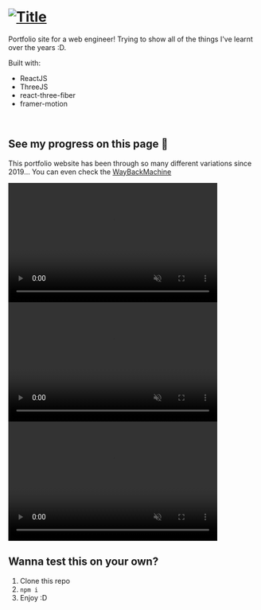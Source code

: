 # [![Title](https://i.imgur.com/RTqH86n.png)](https://tomasmaillo.com/)

Portfolio site for a web engineer! Trying to show all of the things I've learnt over the years :D.

Built with:

- ReactJS
- ThreeJS
- react-three-fiber
- framer-motion

<br />

## See my progress on this page 👀

This portfolio website has been through so many different variations since 2019... You can even check the [WayBackMachine](https://web.archive.org/web/20220000000000*/tomasmaillo.com)

<video width="420" height="240" autoplay loop muted>
  <source src="https://i.imgur.com/NErogaz.mp4" type="video/mp4">
</video>

<video width="420" height="240" autoplay loop muted>
  <source src="https://i.imgur.com/cz1OtF4.mp4" type="video/mp4">
</video>

<video width="420" height="240" autoplay loop muted>
  <source src="https://i.imgur.com/UiBTcAo.mp4" type="video/mp4">
</video>

<br/>

## Wanna test this on your own?

1.  Clone this repo
2.  `npm i`
3.  Enjoy :D
